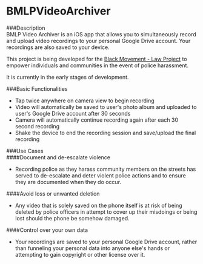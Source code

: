 # BMLPVideoArchiver  

###Description  
BMLP Video Archiver is an iOS app that allows you to simultaneously record and upload video recordings to your personal Google Drive account. Your recordings are also saved to your device.  

This project is being developed for the [Black Movement - Law Project](https://bmlp.org/) to empower individuals and communities in the event of police harassment.  

It is currently in the early stages of development.  

###Basic Functionalities   
* Tap twice anywhere on camera view to begin recording  
* Video will automatically be saved to user's photo album and uploaded to user's Google Drive account after 30 seconds  
* Camera will automatically continue recording again after each 30 second recording  
* Shake the device to end the recording session and save/upload the final recording  

###Use Cases  
####Document and de-escalate violence  
* Recording police as they harass community members on the streets has served to de-escalate and deter violent police actions and to ensure they are documented when they do occur.  

####Avoid loss or unwanted deletion
* Any video that is solely saved on the phone itself is at risk of being deleted by police officers in attempt to cover up their misdoings or being lost should the phone be somehow damaged.  
 
####Control over your own data  
* Your recordings are saved to your personal Google Drive account, rather than funneling your personal data into anyone else's hands or attempting to gain copyright or other license over it.
